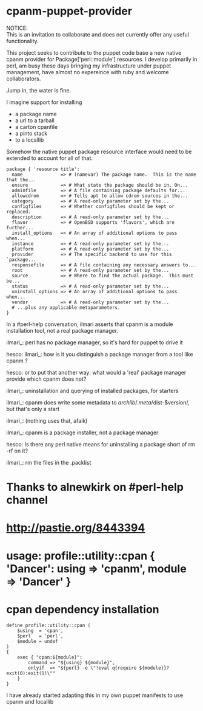 cpanm-puppet-provider
=====================

NOTICE:  
    This is an invitation to collaborate and does not 
    currently offer any useful functionality.  

This project seeks to contribute to the puppet code base 
a new native cpanm provider for Package['perl::module'] 
resources.  I develop primarily in perl, am busy these 
days bringing my infrastructure under puppet management, 
have almost no expereince with ruby and welcome collaborators.  

Jump in, the water is fine.  

I imagine support for installing 

  * a package name 
  * a url to a tarball
  * a carton cpanfile
  * a pinto stack
  * to a locallib

Somehow the native puppet package resource interface 
would need to be extended to account for all of that.  

    package { 'resource title':
      name              => # (namevar) The package name.  This is the name that the...
      ensure            => # What state the package should be in. On...
      adminfile         => # A file containing package defaults for...
      allowcdrom        => # Tells apt to allow cdrom sources in the...
      category          => # A read-only parameter set by the...
      configfiles       => # Whether configfiles should be kept or replaced.  
      description       => # A read-only parameter set by the...
      flavor            => # OpenBSD supports 'flavors', which are further...
      install_options   => # An array of additional options to pass when...
      instance          => # A read-only parameter set by the...
      platform          => # A read-only parameter set by the...
      provider          => # The specific backend to use for this `package...
      responsefile      => # A file containing any necessary answers to...
      root              => # A read-only parameter set by the...
      source            => # Where to find the actual package.  This must be...
      status            => # A read-only parameter set by the...
      uninstall_options => # An array of additional options to pass when...
      vendor            => # A read-only parameter set by the...
      # ...plus any applicable metaparameters.
    }

In a #perl-help conversation, ilmari asserts that cpanm 
is a module installation tool, not a real package manager.  

ilmari_: perl has no package manager, so it's hard 
for puppet to drive it

hesco: ilmari_: how is it you distinguish a package 
manager from a tool like cpanm ?

hesco: or to put that another way: what would a 'real' 
package manager provide which cpanm does not?

ilmari_: uninstallation and querying of installed packages, 
for starters

ilmari_: cpanm does write some metadata to 
$archlib/.meta/$dist-$version/, but that's only a start

ilmari_: (nothing uses that, afaik)

ilmari_: cpanm is a package installer, not a package manager

hesco: Is there any perl native means for uninstalling a 
package short of rm -rf on it?

ilmari_: rm the files in the .packlist

# Thanks to alnewkirk on #perl-help channel
# http://pastie.org/8443394
# usage: profile::utility::cpan { 'Dancer': using => 'cpanm', module => 'Dancer' }
# cpan dependency installation

    define profile::utility::cpan (
        $using  = 'cpan',
        $perl   = 'perl',
        $module = undef
    )
    {
        exec { "cpan:${module}":
            command => "${using} ${module}",
            onlyif  => "${perl} -e \"!eval q{require ${module}}?exit(0):exit(1)\""
        }
    }

I have already started adapting this in my own puppet manifests 
to use cpanm and locallib

